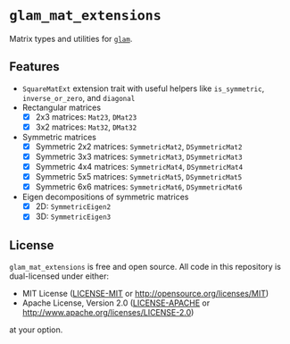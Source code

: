 # `glam_mat_extensions`

Matrix types and utilities for [`glam`].

[`glam`]: https://docs.rs/glam/latest/glam/

## Features

- `SquareMatExt` extension trait with useful helpers like `is_symmetric`, `inverse_or_zero`, and `diagonal`
- Rectangular matrices
  - [x] 2x3 matrices: `Mat23`, `DMat23`
  - [x] 3x2 matrices: `Mat32`, `DMat32`
- Symmetric matrices
  - [x] Symmetric 2x2 matrices: `SymmetricMat2`, `DSymmetricMat2`
  - [x] Symmetric 3x3 matrices: `SymmetricMat3`, `DSymmetricMat3`
  - [x] Symmetric 4x4 matrices: `SymmetricMat4`, `DSymmetricMat4`
  - [x] Symmetric 5x5 matrices: `SymmetricMat5`, `DSymmetricMat5`
  - [x] Symmetric 6x6 matrices: `SymmetricMat6`, `DSymmetricMat6`
- Eigen decompositions of symmetric matrices
  - [x] 2D: `SymmetricEigen2`
  - [x] 3D: `SymmetricEigen3`

## License

`glam_mat_extensions` is free and open source. All code in this repository is dual-licensed under either:

- MIT License ([LICENSE-MIT](/LICENSE-MIT) or <http://opensource.org/licenses/MIT>)
- Apache License, Version 2.0 ([LICENSE-APACHE](/LICENSE-APACHE) or <http://www.apache.org/licenses/LICENSE-2.0>)

at your option.
